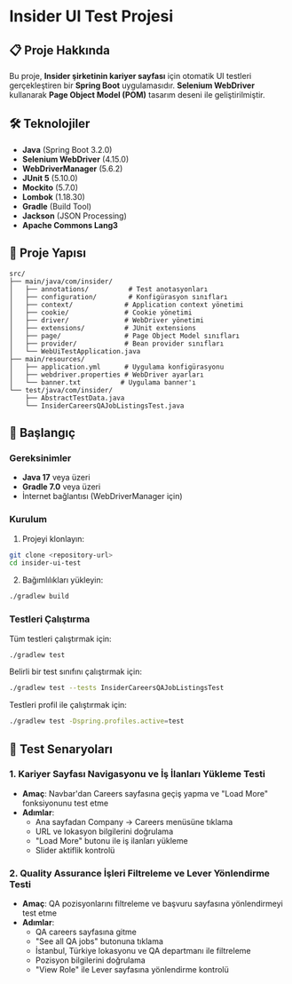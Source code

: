 # Insider UI Test Projesi

## 📋 Proje Hakkında

Bu proje, **Insider şirketinin kariyer sayfası** için otomatik UI testleri gerçekleştiren bir **Spring Boot** uygulamasıdır. **Selenium WebDriver** kullanarak **Page Object Model (POM)** tasarım deseni ile geliştirilmiştir.

## 🛠️ Teknolojiler

- **Java** (Spring Boot 3.2.0)
- **Selenium WebDriver** (4.15.0)
- **WebDriverManager** (5.6.2)
- **JUnit 5** (5.10.0)
- **Mockito** (5.7.0)
- **Lombok** (1.18.30)
- **Gradle** (Build Tool)
- **Jackson** (JSON Processing)
- **Apache Commons Lang3**

## 📁 Proje Yapısı

```
src/
├── main/java/com/insider/
│   ├── annotations/          # Test anotasyonları
│   ├── configuration/        # Konfigürasyon sınıfları
│   ├── context/             # Application context yönetimi
│   ├── cookie/              # Cookie yönetimi
│   ├── driver/              # WebDriver yönetimi
│   ├── extensions/          # JUnit extensions
│   ├── page/                # Page Object Model sınıfları
│   ├── provider/            # Bean provider sınıfları
│   └── WebUiTestApplication.java
├── main/resources/
│   ├── application.yml      # Uygulama konfigürasyonu
│   ├── webdriver.properties # WebDriver ayarları
│   └── banner.txt          # Uygulama banner'ı
└── test/java/com/insider/
    ├── AbstractTestData.java
    └── InsiderCareersQAJobListingsTest.java
```

## 🚀 Başlangıç

### Gereksinimler

- **Java 17** veya üzeri
- **Gradle 7.0** veya üzeri
- İnternet bağlantısı (WebDriverManager için)

### Kurulum

1. Projeyi klonlayın:
```bash
git clone <repository-url>
cd insider-ui-test
```

2. Bağımlılıkları yükleyin:
```bash
./gradlew build
```

### Testleri Çalıştırma

Tüm testleri çalıştırmak için:
```bash
./gradlew test
```

Belirli bir test sınıfını çalıştırmak için:
```bash
./gradlew test --tests InsiderCareersQAJobListingsTest
```

Testleri profil ile çalıştırmak için:
```bash
./gradlew test -Dspring.profiles.active=test
```

## 🧪 Test Senaryoları

### 1. Kariyer Sayfası Navigasyonu ve İş İlanları Yükleme Testi
- **Amaç**: Navbar'dan Careers sayfasına geçiş yapma ve "Load More" fonksiyonunu test etme
- **Adımlar**:
  - Ana sayfadan Company → Careers menüsüne tıklama
  - URL ve lokasyon bilgilerini doğrulama
  - "Load More" butonu ile iş ilanları yükleme
  - Slider aktiflik kontrolü

### 2. Quality Assurance İşleri Filtreleme ve Lever Yönlendirme Testi
- **Amaç**: QA pozisyonlarını filtreleme ve başvuru sayfasına yönlendirmeyi test etme
- **Adımlar**:
  - QA careers sayfasına gitme
  - "See all QA jobs" butonuna tıklama
  - İstanbul, Türkiye lokasyonu ve QA departmanı ile filtreleme
  - Pozisyon bilgilerini doğrulama
  - "View Role" ile Lever sayfasına yönlendirme kontrolü
